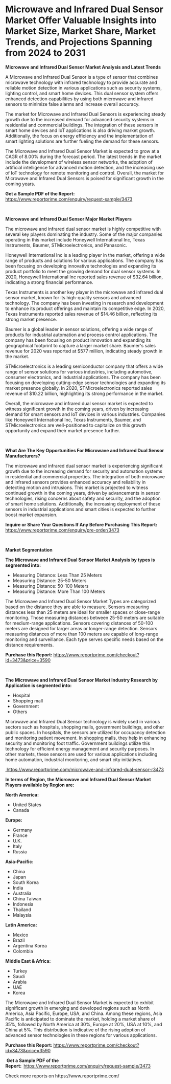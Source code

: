 <p><h1>Microwave and Infrared Dual Sensor Market Offer Valuable Insights into Market Size, Market Share, Market Trends, and Projections Spanning from 2024 to 2031</h1></p><p><strong>Microwave and Infrared Dual Sensor Market Analysis and Latest Trends</strong></p>
<p><p>A Microwave and Infrared Dual Sensor is a type of sensor that combines microwave technology with infrared technology to provide accurate and reliable motion detection in various applications such as security systems, lighting control, and smart home devices. This dual sensor system offers enhanced detection capabilities by using both microwave and infrared sensors to minimize false alarms and increase overall accuracy.</p><p>The market for Microwave and Infrared Dual Sensors is experiencing steady growth due to the increased demand for advanced security systems in residential and commercial buildings. The integration of these sensors in smart home devices and IoT applications is also driving market growth. Additionally, the focus on energy efficiency and the implementation of smart lighting solutions are further fueling the demand for these sensors.</p><p>The Microwave and Infrared Dual Sensor Market is expected to grow at a CAGR of 8.00% during the forecast period. The latest trends in the market include the development of wireless sensor networks, the adoption of artificial intelligence for advanced motion detection, and the increasing use of IoT technology for remote monitoring and control. Overall, the market for Microwave and Infrared Dual Sensors is poised for significant growth in the coming years.</p></p>
<p><strong>Get a Sample PDF of the Report:&nbsp;</strong> <a href="https://www.reportprime.com/enquiry/request-sample/3473">https://www.reportprime.com/enquiry/request-sample/3473</a></p>
<p>&nbsp;</p>
<p><strong>Microwave and Infrared Dual Sensor Major Market Players</strong></p>
<p><p>The microwave and infrared dual sensor market is highly competitive with several key players dominating the industry. Some of the major companies operating in this market include Honeywell International Inc, Texas Instruments, Baumer, STMicroelectronics, and Panasonic.</p><p>Honeywell International Inc is a leading player in the market, offering a wide range of products and solutions for various applications. The company has been focusing on developing innovative technologies and expanding its product portfolio to meet the growing demand for dual sensor systems. In 2020, Honeywell International Inc reported sales revenue of $32.64 billion, indicating a strong financial performance.</p><p>Texas Instruments is another key player in the microwave and infrared dual sensor market, known for its high-quality sensors and advanced technology. The company has been investing in research and development to enhance its product offerings and maintain its competitive edge. In 2020, Texas Instruments reported sales revenue of $14.46 billion, reflecting its strong market presence.</p><p>Baumer is a global leader in sensor solutions, offering a wide range of products for industrial automation and process control applications. The company has been focusing on product innovation and expanding its geographical footprint to capture a larger market share. Baumer's sales revenue for 2020 was reported at $577 million, indicating steady growth in the market.</p><p>STMicroelectronics is a leading semiconductor company that offers a wide range of sensor solutions for various industries, including automotive, consumer electronics, and industrial applications. The company has been focusing on developing cutting-edge sensor technologies and expanding its market presence globally. In 2020, STMicroelectronics reported sales revenue of $10.22 billion, highlighting its strong performance in the market.</p><p>Overall, the microwave and infrared dual sensor market is expected to witness significant growth in the coming years, driven by increasing demand for smart sensors and IoT devices in various industries. Companies like Honeywell International Inc, Texas Instruments, Baumer, and STMicroelectronics are well-positioned to capitalize on this growth opportunity and expand their market presence further.</p></p>
<p>&nbsp;</p>
<p><strong>What Are The Key Opportunities For Microwave and Infrared Dual Sensor Manufacturers?</strong></p>
<p><p>The microwave and infrared dual sensor market is experiencing significant growth due to the increasing demand for security and automation systems in residential and commercial properties. The integration of both microwave and infrared sensors provides enhanced accuracy and reliability in detecting motion and intrusions. This market is projected to witness continued growth in the coming years, driven by advancements in sensor technologies, rising concerns about safety and security, and the adoption of smart home solutions. Additionally, the increasing deployment of these sensors in industrial applications and smart cities is expected to further boost market expansion.</p></p>
<p><strong>Inquire or Share Your Questions If Any Before Purchasing This Report:</strong> <a href="https://www.reportprime.com/enquiry/pre-order/3473">https://www.reportprime.com/enquiry/pre-order/3473</a></p>
<p>&nbsp;</p>
<p><strong>Market Segmentation</strong></p>
<p><strong>The Microwave and Infrared Dual Sensor Market Analysis by types is segmented into:</strong></p>
<p><ul><li>Measuring Distance: Less Than 25 Meters</li><li>Measuring Distance: 25-50 Meters</li><li>Measuring Distance: 50-100 Meters</li><li>Measuring Distance: More Than 100 Meters</li></ul></p>
<p><p>The Microwave and Infrared Dual Sensor Market Types are categorized based on the distance they are able to measure. Sensors measuring distances less than 25 meters are ideal for smaller spaces or close-range monitoring. Those measuring distances between 25-50 meters are suitable for medium-range applications. Sensors covering distances of 50-100 meters are designed for larger areas or longer-range detection. Sensors measuring distances of more than 100 meters are capable of long-range monitoring and surveillance. Each type serves specific needs based on the distance requirements.</p></p>
<p><strong>Purchase this Report:&nbsp;</strong><a href="https://www.reportprime.com/checkout?id=3473&price=3590">https://www.reportprime.com/checkout?id=3473&price=3590</a></p>
<p>&nbsp;</p>
<p><strong>The Microwave and Infrared Dual Sensor Market Industry Research by Application is segmented into:</strong></p>
<p><ul><li>Hospital</li><li>Shopping mall</li><li>Government</li><li>Others</li></ul></p>
<p><p>Microwave and Infrared Dual Sensor technology is widely used in various sectors such as hospitals, shopping malls, government buildings, and other public spaces. In hospitals, the sensors are utilized for occupancy detection and monitoring patient movement. In shopping malls, they help in enhancing security and monitoring foot traffic. Government buildings utilize this technology for efficient energy management and security purposes. In other markets, these sensors are used for various applications including home automation, industrial monitoring, and smart city initiatives.</p></p>
<p><a href="https://www.reportprime.com/microwave-and-infrared-dual-sensor-r3473">&nbsp;https://www.reportprime.com/microwave-and-infrared-dual-sensor-r3473</a></p>
<p><strong>In terms of Region, the Microwave and Infrared Dual Sensor Market Players available by Region are:</strong></p>
<p>
    <p> <strong> North America: </strong>
        <ul>
            <li>United States</li>
            <li>Canada</li>
        </ul>
        </p> 
    <p> <strong> Europe: </strong>
        <ul>
            <li>Germany</li>
            <li>France</li>
            <li>U.K.</li>
            <li>Italy</li>
            <li>Russia</li>
        </ul>
        </p> 
    <p> <strong> Asia-Pacific: </strong>
        <ul>
            <li>China</li>
            <li>Japan</li>
            <li>South Korea</li>
            <li>India</li>
            <li>Australia</li>
            <li>China Taiwan</li>
            <li>Indonesia</li>
            <li>Thailand</li>
            <li>Malaysia</li>
        </ul>
        </p> 
    <p> <strong> Latin America: </strong>
        <ul>
            <li>Mexico</li>
            <li>Brazil</li>
            <li>Argentina Korea</li>
            <li>Colombia</li>
        </ul>
        </p> 
    <p> <strong> Middle East & Africa: </strong>
        <ul>
            <li>Turkey</li>
            <li>Saudi</li>
            <li>Arabia</li>
            <li>UAE</li>
            <li>Korea</li>
        </ul>
    </p>
    </p>
<p><p>The Microwave and Infrared Dual Sensor Market is expected to exhibit significant growth in emerging and developed regions such as North America, Asia Pacific, Europe, USA, and China. Among these regions, Asia Pacific is anticipated to dominate the market, holding a market share of 35%, followed by North America at 30%, Europe at 20%, USA at 10%, and China at 5%. This distribution is indicative of the rising adoption of advanced sensor technologies in these regions for various applications.</p></p>
<p><strong>Purchase this Report: </strong><a href="https://www.reportprime.com/checkout?id=3473&price=3590">https://www.reportprime.com/checkout?id=3473&price=3590</a></p>
<p>&nbsp;<strong>Get a Sample PDF of the Report:&nbsp;&nbsp;</strong><a href="https://www.reportprime.com/enquiry/request-sample/3473">https://www.reportprime.com/enquiry/request-sample/3473</a></p>
<p><strong></strong></p>
<p>Check more reports on https://www.reportprime.com/</p>